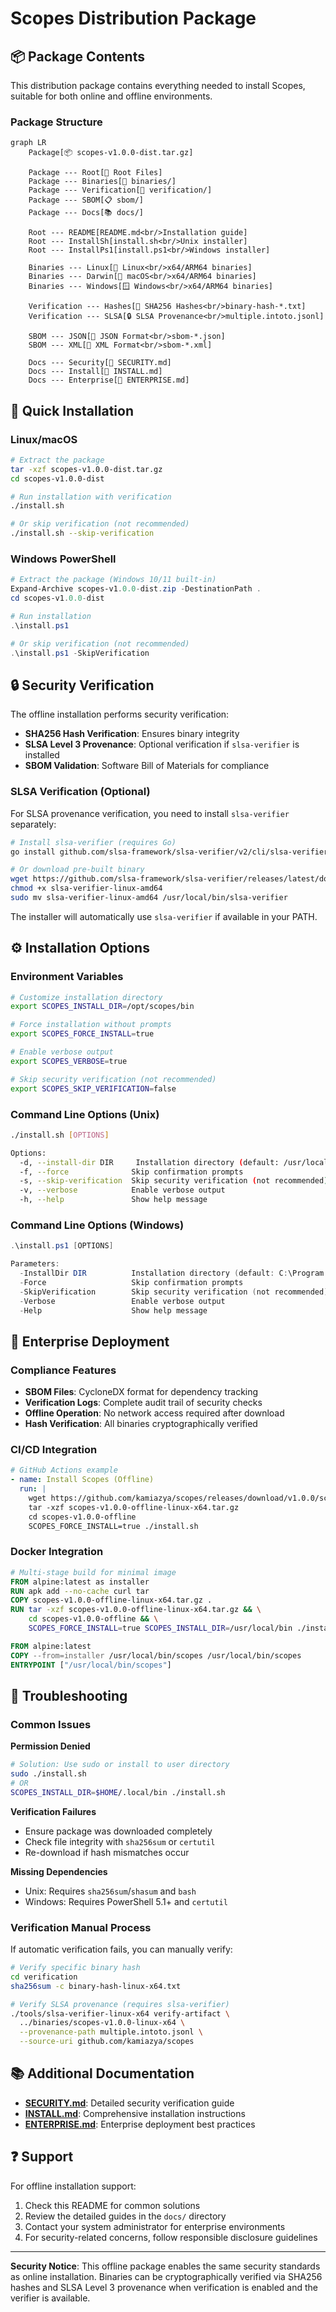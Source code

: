 # Scopes Distribution Package

## 📦 Package Contents

This distribution package contains everything needed to install Scopes, suitable for both online and offline environments.

### Package Structure

```mermaid
graph LR
    Package[📦 scopes-v1.0.0-dist.tar.gz]
    
    Package --- Root[📄 Root Files]
    Package --- Binaries[💾 binaries/]
    Package --- Verification[🔐 verification/]
    Package --- SBOM[📋 sbom/]
    Package --- Docs[📚 docs/]
    
    Root --- README[README.md<br/>Installation guide]
    Root --- InstallSh[install.sh<br/>Unix installer]
    Root --- InstallPs1[install.ps1<br/>Windows installer]
    
    Binaries --- Linux[🐧 Linux<br/>x64/ARM64 binaries]
    Binaries --- Darwin[🍎 macOS<br/>x64/ARM64 binaries]
    Binaries --- Windows[🪟 Windows<br/>x64/ARM64 binaries]
    
    Verification --- Hashes[📝 SHA256 Hashes<br/>binary-hash-*.txt]
    Verification --- SLSA[🔒 SLSA Provenance<br/>multiple.intoto.jsonl]
    
    SBOM --- JSON[📄 JSON Format<br/>sbom-*.json]
    SBOM --- XML[📄 XML Format<br/>sbom-*.xml]
    
    Docs --- Security[🔐 SECURITY.md]
    Docs --- Install[📖 INSTALL.md]
    Docs --- Enterprise[🏢 ENTERPRISE.md]
```

## 🚀 Quick Installation

### Linux/macOS
```bash
# Extract the package
tar -xzf scopes-v1.0.0-dist.tar.gz
cd scopes-v1.0.0-dist

# Run installation with verification
./install.sh

# Or skip verification (not recommended)
./install.sh --skip-verification
```

### Windows PowerShell
```powershell
# Extract the package (Windows 10/11 built-in)
Expand-Archive scopes-v1.0.0-dist.zip -DestinationPath .
cd scopes-v1.0.0-dist

# Run installation
.\install.ps1

# Or skip verification (not recommended)
.\install.ps1 -SkipVerification
```

## 🔒 Security Verification

The offline installation performs security verification:

- **SHA256 Hash Verification**: Ensures binary integrity
- **SLSA Level 3 Provenance**: Optional verification if `slsa-verifier` is installed
- **SBOM Validation**: Software Bill of Materials for compliance

### SLSA Verification (Optional)

For SLSA provenance verification, you need to install `slsa-verifier` separately:

```bash
# Install slsa-verifier (requires Go)
go install github.com/slsa-framework/slsa-verifier/v2/cli/slsa-verifier@latest

# Or download pre-built binary
wget https://github.com/slsa-framework/slsa-verifier/releases/latest/download/slsa-verifier-linux-amd64
chmod +x slsa-verifier-linux-amd64
sudo mv slsa-verifier-linux-amd64 /usr/local/bin/slsa-verifier
```

The installer will automatically use `slsa-verifier` if available in your PATH.

## ⚙️ Installation Options

### Environment Variables

```bash
# Customize installation directory
export SCOPES_INSTALL_DIR=/opt/scopes/bin

# Force installation without prompts
export SCOPES_FORCE_INSTALL=true

# Enable verbose output
export SCOPES_VERBOSE=true

# Skip security verification (not recommended)
export SCOPES_SKIP_VERIFICATION=false
```

### Command Line Options (Unix)

```bash
./install.sh [OPTIONS]

Options:
  -d, --install-dir DIR     Installation directory (default: /usr/local/bin)
  -f, --force              Skip confirmation prompts
  -s, --skip-verification  Skip security verification (not recommended)
  -v, --verbose            Enable verbose output
  -h, --help               Show help message
```

### Command Line Options (Windows)

```powershell
.\install.ps1 [OPTIONS]

Parameters:
  -InstallDir DIR          Installation directory (default: C:\Program Files\Scopes\bin)
  -Force                   Skip confirmation prompts
  -SkipVerification        Skip security verification (not recommended)
  -Verbose                 Enable verbose output
  -Help                    Show help message
```

## 🏢 Enterprise Deployment

### Compliance Features

- **SBOM Files**: CycloneDX format for dependency tracking
- **Verification Logs**: Complete audit trail of security checks
- **Offline Operation**: No network access required after download
- **Hash Verification**: All binaries cryptographically verified

### CI/CD Integration

```yaml
# GitHub Actions example
- name: Install Scopes (Offline)
  run: |
    wget https://github.com/kamiazya/scopes/releases/download/v1.0.0/scopes-v1.0.0-offline-linux-x64.tar.gz
    tar -xzf scopes-v1.0.0-offline-linux-x64.tar.gz
    cd scopes-v1.0.0-offline
    SCOPES_FORCE_INSTALL=true ./install.sh
```

### Docker Integration

```dockerfile
# Multi-stage build for minimal image
FROM alpine:latest as installer
RUN apk add --no-cache curl tar
COPY scopes-v1.0.0-offline-linux-x64.tar.gz .
RUN tar -xzf scopes-v1.0.0-offline-linux-x64.tar.gz && \
    cd scopes-v1.0.0-offline && \
    SCOPES_FORCE_INSTALL=true SCOPES_INSTALL_DIR=/usr/local/bin ./install.sh

FROM alpine:latest
COPY --from=installer /usr/local/bin/scopes /usr/local/bin/scopes
ENTRYPOINT ["/usr/local/bin/scopes"]
```

## 🔧 Troubleshooting

### Common Issues

**Permission Denied**
```bash
# Solution: Use sudo or install to user directory
sudo ./install.sh
# OR
SCOPES_INSTALL_DIR=$HOME/.local/bin ./install.sh
```

**Verification Failures**
- Ensure package was downloaded completely
- Check file integrity with `sha256sum` or `certutil`
- Re-download if hash mismatches occur

**Missing Dependencies**
- Unix: Requires `sha256sum`/`shasum` and `bash`
- Windows: Requires PowerShell 5.1+ and `certutil`

### Verification Manual Process

If automatic verification fails, you can manually verify:

```bash
# Verify specific binary hash
cd verification
sha256sum -c binary-hash-linux-x64.txt

# Verify SLSA provenance (requires slsa-verifier)
./tools/slsa-verifier-linux-x64 verify-artifact \
  ../binaries/scopes-v1.0.0-linux-x64 \
  --provenance-path multiple.intoto.jsonl \
  --source-uri github.com/kamiazya/scopes
```

## 📚 Additional Documentation

- **[SECURITY.md](docs/SECURITY.md)**: Detailed security verification guide
- **[INSTALL.md](docs/INSTALL.md)**: Comprehensive installation instructions
- **[ENTERPRISE.md](docs/ENTERPRISE.md)**: Enterprise deployment best practices

## ❓ Support

For offline installation support:
1. Check this README for common solutions
2. Review the detailed guides in the `docs/` directory
3. Contact your system administrator for enterprise environments
4. For security-related concerns, follow responsible disclosure guidelines

---

**Security Notice**: This offline package enables the same security standards as online installation. Binaries can be cryptographically verified via SHA256 hashes and SLSA Level 3 provenance when verification is enabled and the verifier is available.
